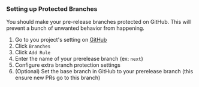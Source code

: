 ### Setting up Protected Branches

You should make your pre-release branches protected on GitHub. This will prevent a bunch of unwanted behavior from happening.

1. Go to you project's setting on [GitHub](https://github.com)
2. Click `Branches`
3. Click `Add Rule`
4. Enter the name of your prerelease branch (ex: `next`)
5. Configure extra branch protection settings
6. (Optional) Set the base branch in GitHub to your prerelease branch (this ensure new PRs go to this branch)
